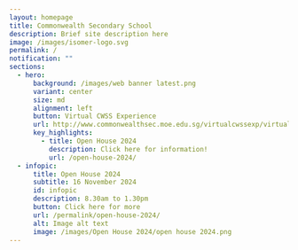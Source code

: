 ```yaml
---
layout: homepage
title: Commonwealth Secondary School
description: Brief site description here
image: /images/isomer-logo.svg
permalink: /
notification: ""
sections:
  - hero:
      background: /images/web banner latest.png
      variant: center
      size: md
      alignment: left
      button: Virtual CWSS Experience
      url: http://www.commonwealthsec.moe.edu.sg/virtualcwssexp/virtual-tour/
      key_highlights:
        - title: Open House 2024
          description: Click here for information!
          url: /open-house-2024/
  - infopic:
      title: Open House 2024
      subtitle: 16 November 2024
      id: infopic
      description: 8.30am to 1.30pm
      button: Click here for more
      url: /permalink/open-house-2024/
      alt: Image alt text
      image: /images/Open House 2024/open house 2024.png
---
```


